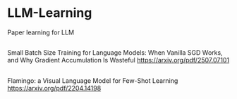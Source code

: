# LLM-Learning
Paper learning for LLM



## 
Small Batch Size Training for Language Models: When Vanilla SGD Works, and Why Gradient Accumulation Is Wasteful
https://arxiv.org/pdf/2507.07101

##
Flamingo: a Visual Language Model for Few-Shot Learning
https://arxiv.org/pdf/2204.14198
